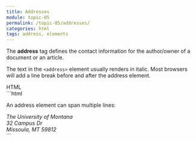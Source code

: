```yaml
---
title: Addresses
module: topic-05
permalink: /topic-05/addresses/
categories: html
tags: address, elements
---
```


<div class="divider-heading"></div>

The **address** tag defines the contact information for the author/owner of a document or an article.

The text in the `<address>` element usually renders in italic. Most browsers will add a line break before and after the address element.


<div id="code-heading">HTML</div>
```html
<p>An address element can span multiple lines:</p>

<address>
  The University of Montana<br />
  32 Campus Dr<br />
  Missoula, MT 59812
</address>
```


<div class="external-embed">
  <p data-height="400" data-theme-id="30567" data-slug-hash="gvxoQe" data-default-tab="html,result" data-user="Media-Ed-Online" data-pen-title="Semantic HTML, Addresses" class="codepen"></p>
</div>
